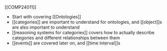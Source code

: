 [[COMP24011]]

- Start with covering [[Ontologies]]
- [[categories]] are important to understand for ontologies, and [[object]]s are also important to understand
- [[reasoning systems for categories]] covers how to actually describe categories and different relationships between them
- [[events]] are covered later on, and [[time interval]]s